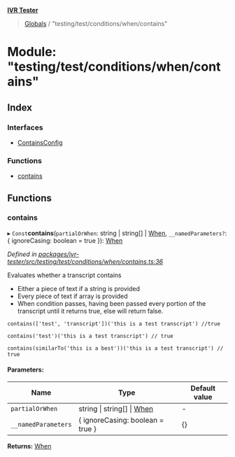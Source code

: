 **[IVR Tester](../README.md)**

> [Globals](../README.md) / "testing/test/conditions/when/contains"

# Module: "testing/test/conditions/when/contains"

## Index

### Interfaces

* [ContainsConfig](../interfaces/_testing_test_conditions_when_contains_.containsconfig.md)

### Functions

* [contains](_testing_test_conditions_when_contains_.md#contains)

## Functions

### contains

▸ `Const`**contains**(`partialOrWhen`: string \| string[] \| [When](_testing_test_conditions_when_when_.md#when), `__namedParameters?`: { ignoreCasing: boolean = true }): [When](_testing_test_conditions_when_when_.md#when)

*Defined in [packages/ivr-tester/src/testing/test/conditions/when/contains.ts:36](https://github.com/SketchingDev/ivr-tester/blob/d4b858b/packages/ivr-tester/src/testing/test/conditions/when/contains.ts#L36)*

Evaluates whether a transcript contains
* Either a piece of text if a string is provided
* Every piece of text if array is provided
* When condition passes, having been passed every portion of
  the transcript until it returns true, else will return false.

```
contains(['test', 'transcript'])('this is a test transcript') //true
```

```
contains('test')('this is a test transcript') // true
```

```
contains(similarTo('this is a best'))('this is a test transcript') // true
```

#### Parameters:

Name | Type | Default value |
------ | ------ | ------ |
`partialOrWhen` | string \| string[] \| [When](_testing_test_conditions_when_when_.md#when) | - |
`__namedParameters` | { ignoreCasing: boolean = true } | {} |

**Returns:** [When](_testing_test_conditions_when_when_.md#when)
